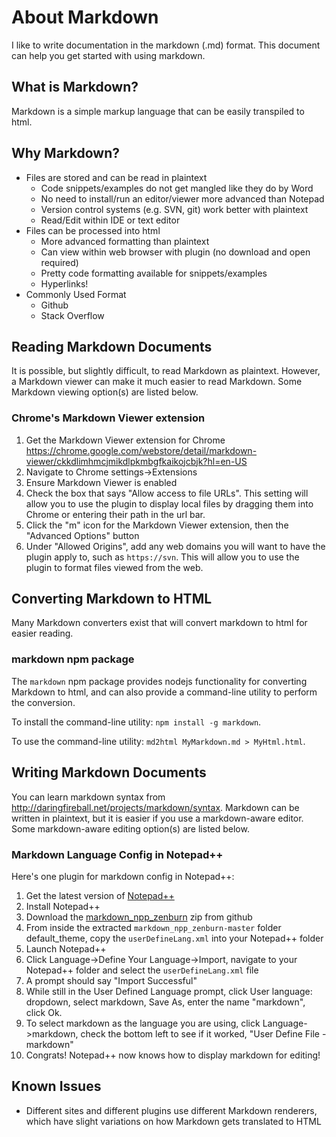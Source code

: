 # About Markdown
I like to write documentation in the markdown (.md) format. This document can help you get started with using markdown.

## What is Markdown?
Markdown is a simple markup language that can be easily transpiled to html.

## Why Markdown?
* Files are stored and can be read in plaintext
    - Code snippets/examples do not get mangled like they do by Word
    - No need to install/run an editor/viewer more advanced than Notepad
    - Version control systems (e.g. SVN, git) work better with plaintext
    - Read/Edit within IDE or text editor
* Files can be processed into html
    - More advanced formatting than plaintext
    - Can view within web browser with plugin (no download and open required)
    - Pretty code formatting available for snippets/examples
    - Hyperlinks!
* Commonly Used Format
    - Github
    - Stack Overflow

## Reading Markdown Documents
It is possible, but slightly difficult, to read Markdown as plaintext. However, a Markdown viewer can make it much easier to read Markdown. Some Markdown viewing option(s) are listed below.

### Chrome's Markdown Viewer extension
1. Get the Markdown Viewer extension for Chrome https://chrome.google.com/webstore/detail/markdown-viewer/ckkdlimhmcjmikdlpkmbgfkaikojcbjk?hl=en-US
2. Navigate to Chrome settings->Extensions
3. Ensure Markdown Viewer is enabled
4. Check the box that says "Allow access to file URLs". This setting will allow you to use the plugin to display local files by dragging them into Chrome or entering their path in the url bar.
5. Click the "m" icon for the Markdown Viewer extension, then the "Advanced Options" button
6. Under "Allowed Origins", add any web domains you will want to have the plugin apply to, such as `https://svn`. This will allow you to use the plugin to format files viewed from the web.

## Converting Markdown to HTML
Many Markdown converters exist that will convert markdown to html for easier reading.

### markdown npm package
The `markdown` npm package provides nodejs functionality for converting Markdown to html, and can also provide a command-line utility to perform the conversion.

To install the command-line utility: `npm install -g markdown`.

To use the command-line utility: `md2html MyMarkdown.md > MyHtml.html`.

## Writing Markdown Documents
You can learn markdown syntax from http://daringfireball.net/projects/markdown/syntax.
Markdown can be written in plaintext, but it is easier if you use a markdown-aware editor. Some markdown-aware editing option(s) are listed below.

### Markdown Language Config in Notepad++
Here's one plugin for markdown config in Notepad++:

1. Get the latest version of [Notepad++](https://notepad-plus-plus.org/)
2. Install Notepad++
3. Download the [markdown_npp_zenburn](https://github.com/kylefarris/markdown_npp_zenburn) zip from github
4. From inside the extracted `markdown_npp_zenburn-master` folder default_theme, copy the `userDefineLang.xml` into your Notepad++ folder
5. Launch Notepad++
6. Click Language->Define Your Language->Import, navigate to your Notepad++ folder and select the `userDefineLang.xml` file
7. A prompt should say "Import Successful"
8. While still in the User Defined Language prompt, click User language: dropdown, select markdown, Save As, enter the name "markdown", click Ok.
9. To select markdown as the language you are using, click Language->markdown, check the bottom left to see if it worked, "User Define File - markdown"
10. Congrats! Notepad++ now knows how to display markdown for editing!

## Known Issues
* Different sites and different plugins use different Markdown renderers, which have slight variations on how Markdown gets translated to HTML
